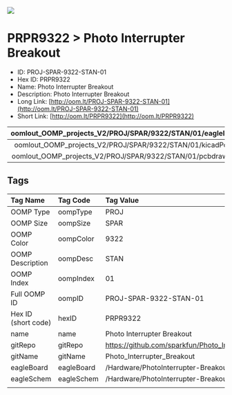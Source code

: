 


  
![][im]
# PRPR9322 > Photo Interrupter Breakout

- ID: PROJ-SPAR-9322-STAN-01
- Hex ID: PRPR9322
- Name: Photo Interrupter Breakout
- Description: Photo Interrupter Breakout
- Long Link: [http://oom.lt/PROJ-SPAR-9322-STAN-01](http://oom.lt/PROJ-SPAR-9322-STAN-01)
- Short Link: [http://oom.lt/PRPR9322](http://oom.lt/PRPR9322)
  

|oomlout_OOMP_projects_V2/PROJ/SPAR/9322/STAN/01/eagleImage.png|oomlout_OOMP_projects_V2/PROJ/SPAR/9322/STAN/01/eagleSchemImage.png|oomlout_OOMP_projects_V2/PROJ/SPAR/9322/STAN/01/kicadPcb3dFront.png|oomlout_OOMP_projects_V2/PROJ/SPAR/9322/STAN/01/kicadPcb3dBack.png|
| :---: | :---: | :---: | :---: |
|oomlout_OOMP_projects_V2/PROJ/SPAR/9322/STAN/01/kicadPcb3d.png|oomlout_OOMP_projects_V2/PROJ/SPAR/9322/STAN/01/bomBack.png|oomlout_OOMP_projects_V2/PROJ/SPAR/9322/STAN/01/bomFront.png|oomlout_OOMP_projects_V2/PROJ/SPAR/9322/STAN/01/pcbdraw.svg|
|oomlout_OOMP_projects_V2/PROJ/SPAR/9322/STAN/01/pcbdrawBack.svg||||

## Tags
  

|Tag Name|Tag Code|Tag Value|
| :--- | :--- | :--- |
|OOMP Type|oompType|PROJ|
|OOMP Size|oompSize|SPAR|
|OOMP Color|oompColor|9322|
|OOMP Description|oompDesc|STAN|
|OOMP Index|oompIndex|01|
|Full OOMP ID|oompID|PROJ-SPAR-9322-STAN-01|
|Hex ID (short code)|hexID|PRPR9322|
|name|name|Photo Interrupter Breakout|
|gitRepo|gitRepo|https://github.com/sparkfun/Photo_Interrupter_Breakout|
|gitName|gitName|Photo_Interrupter_Breakout|
|eagleBoard|eagleBoard|/Hardware/PhotoInterrupter-Breakout.brd|
|eagleSchem|eagleSchem|/Hardware/PhotoInterrupter-Breakout.sch|
||||



[im]: PROJ/SPAR/9322/STAN/01/kicadPcb3d_450.png
